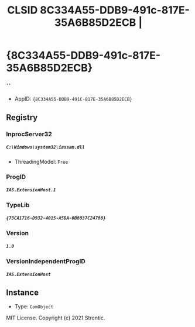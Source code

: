 ﻿---
title: "CLSID 8C334A55-DDB9-491c-817E-35A6B85D2ECB | "
excerpt: What is COM-Object CLSID 8C334A55-DDB9-491c-817E-35A6B85D2ECB?
---

# {8C334A55-DDB9-491c-817E-35A6B85D2ECB}

### ``
* AppID: `{8C334A55-DDB9-491C-817E-35A6B85D2ECB}`

## Registry


### InprocServer32

##### `C:\Windows\system32\iassam.dll`
* ThreadingModel: `Free`

### ProgID

##### `IAS.ExtensionHost.1`

### TypeLib

##### `{73CA1716-D932-4015-A5DA-0B8037C24788}`

### Version

##### `1.0`

### VersionIndependentProgID

##### `IAS.ExtensionHost`

## Instance

* Type: `ComObject`

MIT License. Copyright (c) 2021 Strontic.


